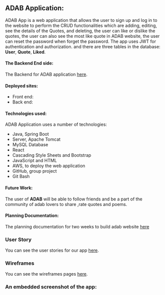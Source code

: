 ## ADAB Application:
ADAB App is a web application that allows the user to sign up and log in to the website to perform the CRUD functionalities which are adding, editing, see the details of the Quotes, and deleting, the user can like or dislike the quotes, the user can also see the most like quote in ADAB website, the user can reset the password when forget the password. The app uses JWT for authentication and authorization. and there are three tables in the database: **User**, **Quote**, **Liked**.
#### The Backend End side:
The Backend for ADAB application [here](https://git.generalassemb.ly/ghaidhusall/ADABbackend).
#### Deployed sites:
* Front end: 
* Back end: 
#### Technologies used: 
ADAB Application uses a number of technologies:
* Java, Spring Boot 
* Server, Apache Tomcat
* MySQL Database
* React
* Cascading Style Sheets and Bootstrap 
* JavaScript and HTML
* AWS, to deploy the web application
* GitHub, group project
* Git Bash
#### Future Work:
The user of **ADAB** will be able to follow friends and be a part of the community of adab lovers to share ,rate quotes and poems.
#### Planning Documentation:
The planning documentation for two weeks to build adab website [here](Planing.jpg)
### User Story 
You can see the user stories for our app [here](userStory.md).
### Wireframes
You can see the wireframes pages [here](wireframes.md).
### An embedded screenshot of the app:

